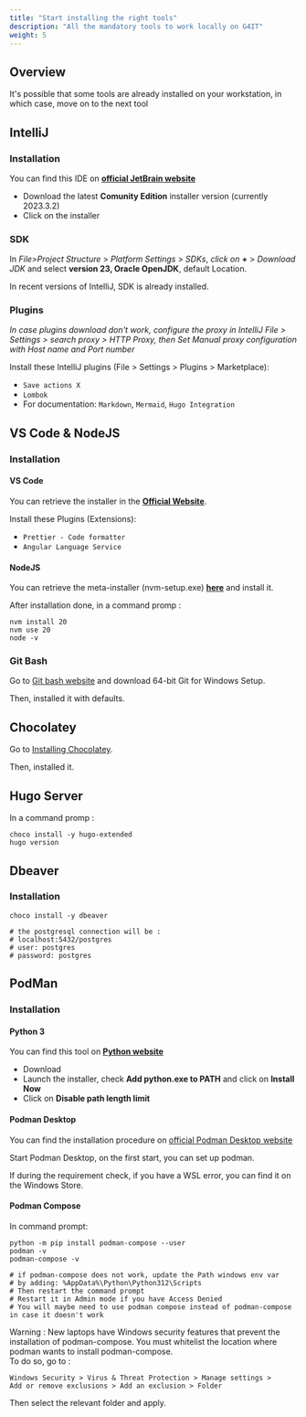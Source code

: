 ```yaml
---
title: "Start installing the right tools"
description: "All the mandatory tools to work locally on G4IT"
weight: 5
---
```


## Overview

It's possible that some tools are already installed on your workstation, in which case, move on to the next tool

## IntelliJ

### Installation

You can find this IDE on **[official JetBrain website](https://www.jetbrains.com/idea/download/?section=windows)**

- Download the latest __Comunity Edition__ installer version (currently 2023.3.2)
- Click on the installer

### SDK

In _File_>_Project Structure_ > _Platform Settings_ > _SDKs_, _click on_ __+__ > _Download JDK_ and select __version 23,
Oracle OpenJDK__, default Location.

In recent versions of IntelliJ, SDK is already installed.

### Plugins

_In case plugins download don't work, configure the proxy in IntelliJ File > Settings > search proxy > HTTP Proxy, then
Set Manual proxy configuration with Host name and Port number_

Install these IntelliJ plugins (File > Settings > Plugins > Marketplace):

- `Save actions X`
- `Lombok`
- For documentation: `Markdown`, `Mermaid`, `Hugo Integration`

## VS Code & NodeJS

### Installation

#### VS Code

You can retrieve the installer in the **[Official Website](https://code.visualstudio.com/)**.

Install these Plugins (Extensions):
- `Prettier - Code formatter`
- `Angular Language Service`

#### NodeJS

You can retrieve the meta-installer (nvm-setup.exe) **[here](https://github.com/coreybutler/nvm-windows/releases)**  and
install it.

After installation done, in a command promp :

```shell
nvm install 20
nvm use 20
node -v
```

### Git Bash

Go to [Git bash website](https://www.git-scm.com/download/win) and download 64-bit Git for Windows Setup.

Then, installed it with defaults.

## Chocolatey

Go to [Installing Chocolatey](https://chocolatey.org/install).

Then, installed it.

## Hugo Server

In a command promp :

```shell
choco install -y hugo-extended
hugo version
```

## Dbeaver

### Installation

```shell
choco install -y dbeaver

# the postgresql connection will be : 
# localhost:5432/postgres
# user: postgres
# password: postgres
```

## PodMan

### Installation

#### Python 3

You can find this tool on **[Python website](https://www.python.org/downloads/)**

- Download
- Launch the installer, check __Add python.exe to PATH__ and click on __Install Now__
- Click on __Disable path length limit__

#### Podman Desktop

You can find the installation procedure
on [official Podman Desktop website](https://podman-desktop.io/docs/Installation/windows-install/)

Start Podman Desktop, on the first start, you can set up podman.

If during the requirement check, if you have a WSL error, you can find it on the Windows Store.

#### Podman Compose

In command prompt:
```shell
python -m pip install podman-compose --user
podman -v
podman-compose -v

# if podman-compose does not work, update the Path windows env var
# by adding: %AppData%\Python\Python312\Scripts
# Then restart the command prompt
# Restart it in Admin mode if you have Access Denied
# You will maybe need to use podman compose instead of podman-compose in case it doesn't work
```
Warning : New laptops have Windows security features that prevent the installation of podman-compose.
You must whitelist the location where podman wants to install podman-compose. 
<br> To do so, go to :
```
Windows Security > Virus & Threat Protection > Manage settings > 
Add or remove exclusions > Add an exclusion > Folder
```
Then select the relevant folder and apply.
